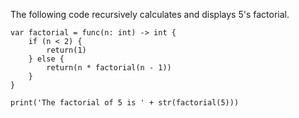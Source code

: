 The following code recursively calculates and displays 5's factorial.
```
var factorial = func(n: int) -> int {
    if (n < 2) {
        return(1)
    } else {
        return(n * factorial(n - 1))
    }
}

print('The factorial of 5 is ' + str(factorial(5)))
```